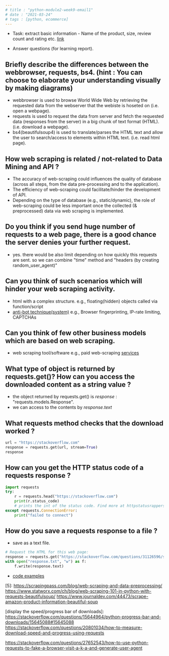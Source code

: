 ```yaml
---
# title : "python-module2-week9-email1"
# date : "2021-03-24"
# tags : [python, ecommerce]
---
```

- Task: extract basic information - Name of the product, size, review count and rating etc. [link](./webscrap.py)

- Answer questions (for learning report).
## Briefly describe the differences between the webbrowser, requests, bs4. (hint : You can choose to elaborate your understanding visually by making diagrams)
- webbrowser is used to browse World Wide Web by retrieving the requested data from the webserver that the webiste is hoseted on (i.e. open a webpage).
- requests is used to request the data from server and fetch the requested data (responses from the server) in a big chunk of text format (HTML). (i.e. download a webpage).
- bs4(beautifulsoup4) is used to translate/parses the HTML text and allow the user to search/access to elements within HTML text. (i.e. read html page).

## How web scraping is related / not-related to Data Mining and API ?
- The accuracy of web-scraping could influences the quality of database (across all steps, from the data pre-processing and to the application).
- The efficiency of web-scraping could facilitate/hinder the development of API.
- Depending on the type of database (e.g., static/dynamic), the role of web-scraping could be less important once the collected (& preprocessed) data via web scraping is implemented.

## Do you think if you send huge number of requests to a web page, there is a good chance the server denies your further request.
- yes. there would be also limit depending on how quickly this requests are sent. so we can combine "time" method and "headers (by creating random_user_agent)"

## Can you think of such scenarios which will hinder your web scraping activity.
- html with a complex structure. e.g., floating(hidden) objects called via function/script 
- [anti-bot technique(system)][2] e.g., Browser fingerprinting, IP-rate limiting, CAPTCHAs

## Can you think of few other business models which are based on web scraping.
- web scraping tool/software e.g., paid web-scraping [services][3] 

## What type of object is returned by requests.get()? How can you access the downloaded content as a string value ?
- the object returned by requests.get() is _response_ : "requests.models.Response". 
- we can access to the contents by _response.text_

## What requests method checks that the download worked ?
```python
url = "https://stackoverflow.com"
response = requests.get(url, stream=True)
response
```

## How can you get the HTTP status code of a requests response ?
```python
import requests
try:
    r = requests.head("https://stackoverflow.com")
    print(r.status_code)
    # prints the int of the status code. Find more at httpstatusrappers.com :)
except requests.ConnectionError:
    print("failed to connect")
```

## How do you save a requests response to a file ?
- save as a text file.
```python
# Request the HTML for this web page:
response = requests.get("https://stackoverflow.com/questions/31126596/saving-response-from-requests-to-file")
with open("response.txt", "w") as f:
    f.write(response.text)
```
- [code examples][6]


[2]: https://www.scrapingbee.com/blog/web-scraping-without-getting-blocked/

[3]: https://www.scrapehero.com/top-free-and-paid-web-scraping-tools-and-software/

[5]: https://scrapingpass.com/blog/web-scraping-and-data-preprocessing/ https://www.statworx.com/ch/blog/web-scraping-101-in-python-with-requests-beautifulsoup/ https://www.journaldev.com/44473/scrape-amazon-product-information-beautiful-soup

[6]: https://stackoverflow.com/questions/31126596/saving-response-from-requests-to-file

[display the speed/progress bar of downloads]: https://stackoverflow.com/questions/15644964/python-progress-bar-and-downloads/15645088#15645088 https://stackoverflow.com/questions/20801034/how-to-measure-download-speed-and-progress-using-requests

https://stackoverflow.com/questions/27652543/how-to-use-python-requests-to-fake-a-browser-visit-a-k-a-and-generate-user-agent
